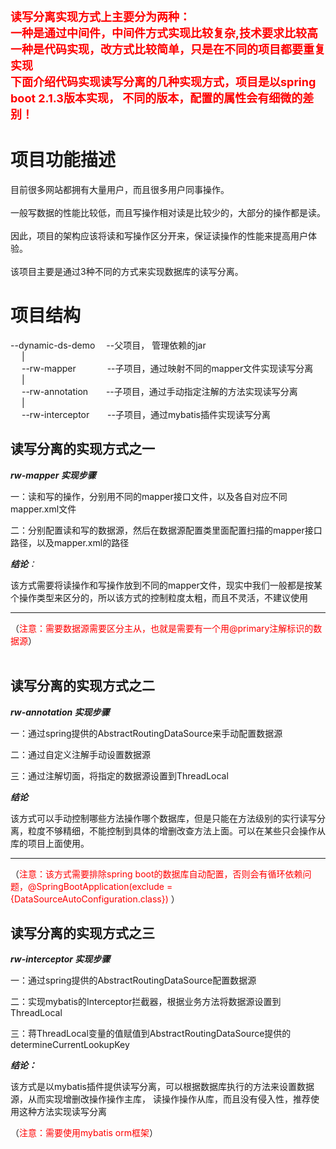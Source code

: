 **<font color='red' size=4>读写分离实现方式上主要分为两种：<br>一种是通过中间件，中间件方式实现比较复杂,技术要求比较高<br>
一种是代码实现，改方式比较简单，只是在不同的项目都要重复实现<br>下面介绍代码实现读写分离的几种实现方式，项目是以spring boot 2.1.3版本实现， 不同的版本，配置的属性会有细微的差别！</font>**


# 项目功能描述 #

目前很多网站都拥有大量用户，而且很多用户同事操作。<br><br>一般写数据的性能比较低，而且写操作相对读是比较少的，大部分的操作都是读。<br><br>因此，项目的架构应该将读和写操作区分开来，保证读操作的性能来提高用户体验。<br><br>该项目主要是通过3种不同的方式来实现数据库的读写分离。

# 项目结构 #

--dynamic-ds-demo&ensp;&ensp;   --父项目， 管理依赖的jar<br>
&ensp;&ensp;  |<br>
&ensp;&ensp; --rw-mapper &ensp;&ensp;&ensp;&ensp;&ensp;&ensp;     --子项目，通过映射不同的mapper文件实现读写分离<br>
&ensp;&ensp;  |<br>
&ensp;&ensp; --rw-annotation &ensp;&ensp;&ensp;  --子项目，通过手动指定注解的方法实现读写分离<br>
&ensp;&ensp;  |<br>
&ensp;&ensp;  --rw-interceptor &ensp;&ensp;&ensp; --子项目，通过mybatis插件实现读写分离


## 读写分离的实现方式之一 ##

***rw-mapper 实现步骤***


一：读和写的操作，分别用不同的mapper接口文件，以及各自对应不同mapper.xml文件

二：分别配置读和写的数据源，然后在数据源配置类里面配置扫描的mapper接口路径，以及mapper.xml的路径

***结论**：*

该方式需要将读操作和写操作放到不同的mapper文件，现实中我们一般都是按某个操作类型来区分的，所以该方式的控制粒度太粗，而且不灵活，不建议使用

----------



（<font color='red'>注意：需要数据源需要区分主从，也就是需要有一个用@primary注解标识的数据源</font>）
<br>
<br>

## 读写分离的实现方式之二 ##

***rw-annotation 实现步骤***

一：通过spring提供的AbstractRoutingDataSource来手动配置数据源

二：通过自定义注解手动设置数据源

三：通过注解切面，将指定的数据源设置到ThreadLocal


***结论***

该方式可以手动控制哪些方法操作哪个数据库，但是只能在方法级别的实行读写分离，粒度不够精细，不能控制到具体的增删改查方法上面。可以在某些只会操作从库的项目上面使用。


----------


（<font color='red'>注意：该方式需要排除spring boot的数据库自动配置，否则会有循环依赖问题，@SpringBootApplication(exclude = {DataSourceAutoConfiguration.class}) </font>）


## 读写分离的实现方式之三 ##

***rw-interceptor 实现步骤***

一：通过spring提供的AbstractRoutingDataSource配置数据源

二：实现mybatis的Interceptor拦截器，根据业务方法将数据源设置到ThreadLocal

三：蒋ThreadLocal变量的值赋值到AbstractRoutingDataSource提供的determineCurrentLookupKey

***结论：***

该方式是以mybatis插件提供读写分离，可以根据数据库执行的方法来设置数据源，从而实现增删改操作操作主库， 读操作操作从库，而且没有侵入性，推荐使用这种方法实现读写分离

（<font color='red'>注意：需要使用mybatis orm框架</font>）
